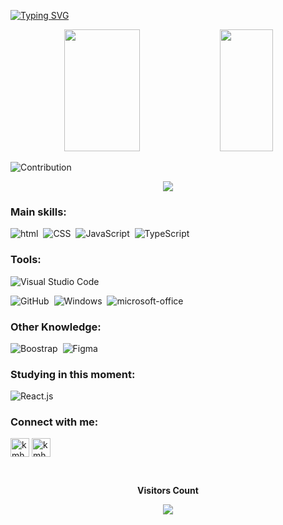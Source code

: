 <!-- banner com nome dentro -->
<!--
<img width=100% src="https://capsule-render.vercel.app/api?type=waving&color=00bfbf&height=180&section=header&text=Gleika &fontSize=50&fontColor=fff&animation=twinkling&fontAlignY=35&fontAlign=80"/> 
 -->
 <!-- maquina de escrever -->
[![Typing SVG](https://readme-typing-svg.herokuapp.com/?color=00bfbf&size=35&center=true&vCenter=true&width=1000&lines=HELLO,+MY+NAME+is+Gleica;I+from+Brasil,+ES;Be+Welcome!+:%29)](https://git.io/typing-svg)

<!-- estatisticas-->
<div align="center">  
  <img width="49%" height="195px" src="https://github-readme-stats.vercel.app/api?username=Gleika-Almeida&show&theme=algolia&show_icons=true alt="gleika almeida github stats"/> 
  <img width="41%" height="195px" src="https://github-readme-stats.vercel.app/api/top-langs/?username=Gleika-Almeida&layout=&theme=algolia&show" />
</div>
                                                                                                                                                
<!-- barra de progresso --> 
![Contribution](https://activity-graph.herokuapp.com/graph?username=Gleika-Almeida&theme=gotham)
      <!-- -->                                                                                                               
<p align="center">
  <img src="https://github-profile-trophy.vercel.app/?username=MthAlvarez&theme=dracula&row=2&no-bg=true&column=3&margin-w=15&margin-h=15" />
</p>
                                                                                                                                          
### Main skills:
![html](https://img.shields.io/badge/-html-0D1117?style=for-the-badge&logo=html5&labelColor=0D1117)&nbsp;
![CSS](https://img.shields.io/badge/-CSS-0D1117?style=for-the-badge&logo=CSS3&logoColor=1572B6&labelColor=0D1117)&nbsp;
![JavaScript](https://img.shields.io/badge/-JavaScript-0D1117?style=for-the-badge&logo=javascript&labelColor=0D1117&textColor=0D1117)&nbsp;
![TypeScript](https://img.shields.io/badge/-TypeScript-0D1117?style=for-the-badge&logo=TypeScript&logoColor=purple&labelColor=0D1117)&nbsp; 

### Tools:
![Visual Studio Code](https://img.shields.io/badge/-Visual%20Studio%20Code-0D1117?style=for-the-badge&logo=visual-studio-code&logoColor=007ACC&labelColor=0D1117)&nbsp;
<!-- ![Git](https://img.shields.io/badge/-Git-0D1117?style=for-the-badge&logo=git&labelColor=0D1117)&nbsp; -->
![GitHub](https://img.shields.io/badge/-GitHub-0D1117?style=for-the-badge&logo=github&labelColor=0D1117)&nbsp;
![Windows](https://img.shields.io/badge/-Windows-0D1117?style=for-the-badge&logo=windows&labelColor=0D1117)&nbsp;
![microsoft-office](https://img.shields.io/badge/-microsoft_office-0D1117?style=for-the-badge&logo=microsoft-office&labelColor=0D1117)&nbsp;

### Other Knowledge:
![Boostrap](https://img.shields.io/badge/-boostrap-0D1117?style=for-the-badge&logo=bootstrap&labelColor=0D1117)&nbsp;
![Figma](https://img.shields.io/badge/-figma-0D1117?style=for-the-badge&logo=figma&labelColor=0D1117)&nbsp;
  
### Studying in this moment:
![React.js](https://img.shields.io/badge/-React.js-0D1117?style=for-the-badge&logo=react&labelColor=0D1117)&nbsp;  
 
<!-- Connect with me -->
<h3 align="left">Connect with me:</h3>
<p align="left">

<a href="https://linkedin.com/in/kmhmubin" target="blank"><img align="center" src="https://github.com/kmhmubin/kmhmubin/blob/master/assets/linkedin.svg" alt="kmhmubin" height="30" width="30" /></a>
<a href="https://instagram.com/kmhmubin" target="blank"><img align="center" src="https://github.com/kmhmubin/kmhmubin/blob/master/assets/instagram.svg" alt="kmhmubin" height="30" width="30" /></a>
</p>   


                                                                                                                                          
 <div align="center">
<br><p align="centre"><b>Visitors Count</b></p>  
<p align="center"><img align="center" src="https://profile-counter.glitch.me/{Gleika-Almeida}/count.svg" /></p> 
<br></div>                                                                                                                                         
